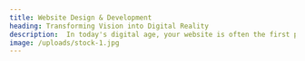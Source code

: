 ```yaml
---
title: Website Design & Development
heading: Transforming Vision into Digital Reality
description:  In today's digital age, your website is often the first point of contact between your brand and your customers. Our website design and development services go beyond aesthetics; we create user-centric, responsive websites that seamlessly reflect your brand's essence. We bridge the gap between a beautifully designed website and one that drives results. Whether you need a simple, elegant website or a complex e-commerce platform, our experienced team transforms your vision into a digital reality that will engage your visitors and convert them into loyal customers.
image: /uploads/stock-1.jpg
---
```

